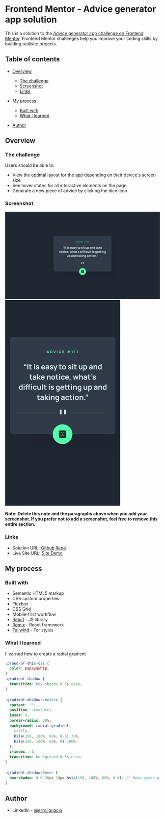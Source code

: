 # Frontend Mentor - Advice generator app solution

This is a solution to the [Advice generator app challenge on Frontend Mentor](https://www.frontendmentor.io/challenges/advice-generator-app-QdUG-13db). Frontend Mentor challenges help you improve your coding skills by building realistic projects.

## Table of contents

- [Overview](#overview)
  - [The challenge](#the-challenge)
  - [Screenshot](#screenshot)
  - [Links](#links)
- [My process](#my-process)

  - [Built with](#built-with)
  - [What I learned](#what-i-learned)

- [Author](#author)

## Overview

### The challenge

Users should be able to:

- View the optimal layout for the app depending on their device's screen size
- See hover states for all interactive elements on the page
- Generate a new piece of advice by clicking the dice icon

### Screenshot

![Desktop](./design/desktop-design.jpg)
![Mobile](./design/mobile-design.jpg)

**Note: Delete this note and the paragraphs above when you add your screenshot. If you prefer not to add a screenshot, feel free to remove this entire section.**

### Links

- Solution URL: [Github Repo](https://github.com/ejaay-dev/advice-generator)
- Live Site URL: [Site Demo](https://advice-generator-psi-red.vercel.app/)

## My process

### Built with

- Semantic HTML5 markup
- CSS custom properties
- Flexbox
- CSS Grid
- Mobile-first workflow
- [React](https://reactjs.org/) - JS library
- [Remix](https://remix.run/) - React framework
- [Tailwind](https://tailwindcss.com/) - For styles

### What I learned

I learned how to create a radial gradient

```css
.proud-of-this-css {
  color: papayawhip;
}
.gradient-shadow {
  transition: box-shadow 0.3s ease;
}

.gradient-shadow::before {
  content: "";
  position: absolute;
  inset: 0;
  border-radius: 50%;
  background: radial-gradient(
    circle,
    hsla(150, 100%, 66%, 0.6) 30%,
    hsla(150, 100%, 66%, 0) 100%
  );
  z-index: -1;
  transition: background 0.3s ease;
}

.gradient-shadow:hover {
  box-shadow: 0 0 20px 10px hsla(150, 100%, 66%, 0.6); /* Neon-green glow */
}
```

## Author

- LinkedIn - [@errolignacio](https://www.linkedin.com/in/errolignacio)
